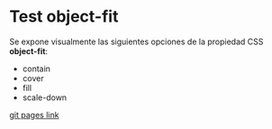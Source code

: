 # Test object-fit

Se expone visualmente las siguientes opciones de la propiedad CSS **object-fit**:
+ contain
+ cover
+ fill
+ scale-down 

[git pages link](https://xavieur.github.io/test-object-fit/)